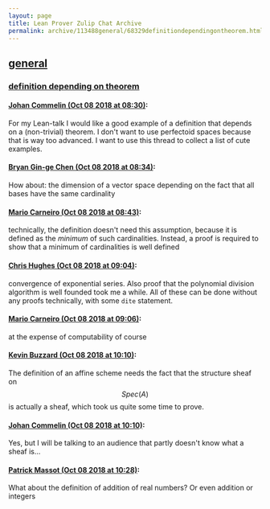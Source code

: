 ```yaml
---
layout: page
title: Lean Prover Zulip Chat Archive 
permalink: archive/113488general/68329definitiondependingontheorem.html
---
```


## [general](index.html)
### [definition depending on theorem](68329definitiondependingontheorem.html)

#### [Johan Commelin (Oct 08 2018 at 08:30)](https://leanprover.zulipchat.com/#narrow/stream/113488-general/topic/definition%20depending%20on%20theorem/near/135382946):
For my Lean-talk I would like a good example of a definition that depends on a (non-trivial) theorem. I don't want to use perfectoid spaces because that is way too advanced. I want to use this thread to collect a list of cute examples.

#### [Bryan Gin-ge Chen (Oct 08 2018 at 08:34)](https://leanprover.zulipchat.com/#narrow/stream/113488-general/topic/definition%20depending%20on%20theorem/near/135383090):
How about: the dimension of a vector space depending on the fact that all bases have the same cardinality

#### [Mario Carneiro (Oct 08 2018 at 08:43)](https://leanprover.zulipchat.com/#narrow/stream/113488-general/topic/definition%20depending%20on%20theorem/near/135383347):
technically, the definition doesn't need this assumption, because it is defined as the *minimum* of such cardinalities. Instead, a proof is required to show that a minimum of cardinalities is well defined

#### [Chris Hughes (Oct 08 2018 at 09:04)](https://leanprover.zulipchat.com/#narrow/stream/113488-general/topic/definition%20depending%20on%20theorem/near/135384058):
convergence of exponential series. Also proof that the polynomial division algorithm is well founded took me a while. All of these can be done without any proofs technically, with some `dite` statement.

#### [Mario Carneiro (Oct 08 2018 at 09:06)](https://leanprover.zulipchat.com/#narrow/stream/113488-general/topic/definition%20depending%20on%20theorem/near/135384131):
at the expense of computability of course

#### [Kevin Buzzard (Oct 08 2018 at 10:10)](https://leanprover.zulipchat.com/#narrow/stream/113488-general/topic/definition%20depending%20on%20theorem/near/135387000):
The definition of an affine scheme needs the fact that the structure sheaf on $$Spec(A)$$ is actually a sheaf, which took us quite some time to prove.

#### [Johan Commelin (Oct 08 2018 at 10:10)](https://leanprover.zulipchat.com/#narrow/stream/113488-general/topic/definition%20depending%20on%20theorem/near/135387024):
Yes, but I will be talking to an audience that partly doesn't know what a sheaf is...

#### [Patrick Massot (Oct 08 2018 at 10:28)](https://leanprover.zulipchat.com/#narrow/stream/113488-general/topic/definition%20depending%20on%20theorem/near/135387944):
What about the definition of addition of real numbers? Or even addition or integers

